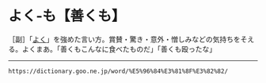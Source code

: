 # よく‐も【善くも】

［副］「[よく](https://dictionary.goo.ne.jp/word/%E5%96%84%E3%81%8F/#jn-227079)」を強めた言い方。賞賛・驚き・意外・憎しみなどの気持ちをそえる。よくまあ。「善くもこんなに食べたものだ」「善くも殴ったな」

---
`https://dictionary.goo.ne.jp/word/%E5%96%84%E3%81%8F%E3%82%82/`